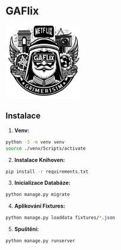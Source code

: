 # GAFlix

<img src="gaflix.png" alt="Logo" width="200" height="200" />

## Instalace

1. **Venv:**

```bash
python -3 -m venv venv
source ./venv/Scripts/activate
```

2. **Instalace Knihoven:**
```bash
pip install -r requirements.txt
```

3. **Inicializace Databáze:**
```bash
python manage.py migrate
```

4. **Aplikování Fixtures:**
```bash
python manage.py loaddata fixtures/*.json
```

5. **Spuštění:**
```bash
python manage.py runserver
```


